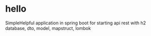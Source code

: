 # hello
SimpleHelpful application in spring boot for starting api rest with h2 database, dto, model, mapstruct, lombok
